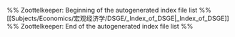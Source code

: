 %% Zoottelkeeper: Beginning of the autogenerated index file list  %%
 [[Subjects/Economics/宏观经济学/DSGE/_Index_of_DSGE|_Index_of_DSGE]]
%% Zoottelkeeper: End of the autogenerated index file list  %%
